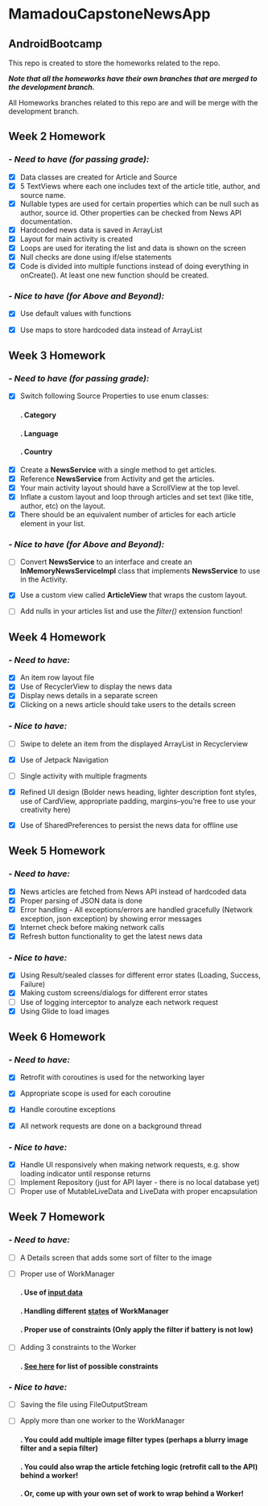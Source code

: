 # MamadouCapstoneNewsApp

## AndroidBootcamp

This repo is created to store the homeworks related to the repo.

***Note that all the homeworks have their own branches that are merged to the development branch.***

All Homeworks branches related to this repo are and will be merge with the development branch.

## Week 2 Homework

### *- Need to have (for passing grade):*
- [x] Data classes are created for Article and Source
- [x] 5 TextViews where each one includes text of the article title, author, and source name.
- [x] Nullable types are used for certain properties which can be null such as author, source id. Other properties can be checked from News API documentation.
- [x] Hardcoded news data is saved in ArrayList
- [x] Layout for main activity is created
- [x] Loops are used for iterating the list and data is shown on the screen
- [x] Null checks are done using if/else statements
- [x] Code is divided into multiple functions instead of doing everything in onCreate(). At least one new function should be created.

### *- Nice to have (for Above and Beyond):*
- [x] Use default values with functions
- [x] Use maps to store hardcoded data instead of ArrayList


## Week 3 Homework

### *- Need to have (for passing grade):*
- [x] Switch following Source Properties to use enum classes:
  #### . Category
   #### . Language
    #### . Country    
- [x] Create a  **NewsService** with a single method to get articles.
- [x] Reference **NewsService** from Activity and get the articles.
- [x] Your main activity layout should have a ScrollView at the top level.
- [X] Inflate a custom layout and loop through articles and set text (like title, author, etc) on the layout.
- [x] There should be an equivalent number of articles for each article element in your list.

### *- Nice to have (for Above and Beyond):*
- [ ] Convert **NewsService** to an interface and create an **InMemoryNewsServiceImpl** class that implements **NewsService** to use in the Activity.  
- [X] Use a custom view called **ArticleView** that wraps the custom layout.
- [ ] Add nulls in your articles list and use the *filter()* extension function!



## Week 4 Homework

### *- Need to have:*
- [X] An item row layout file
- [X] Use of RecyclerView to display the news data
- [X] Display news details in a separate screen
- [X] Clicking on a news article should take users to the details screen 

### *- Nice to have:*
- [ ] Swipe to delete an item from the displayed ArrayList in Recyclerview
- [x] Use of Jetpack Navigation
- [ ] Single activity with multiple fragments
- [x] Refined UI design (Bolder news heading, lighter description font styles, use of CardView, appropriate padding, margins–you’re free to use your creativity here)
- [x] Use of SharedPreferences to persist the news data for offline use


## Week 5 Homework

### *- Need to have:*
- [x] News articles are fetched from News API instead of hardcoded data
- [x] Proper parsing of JSON data is done
- [x] Error handling - All exceptions/errors are handled gracefully (Network exception, json exception) by showing error messages
- [x] Internet check before making network calls
- [x] Refresh button functionality to get the latest news data

### *- Nice to have:*
- [x] Using Result/sealed classes for different error states (Loading, Success, Failure)
- [x] Making custom screens/dialogs for different error states
- [ ] Use of logging interceptor to analyze each network request
- [x] Using Glide to load images

## Week 6 Homework

### *- Need to have:*
- [x] Retrofit with coroutines is used for the networking layer
- [x] Appropriate scope is used for each coroutine
- [x] Handle coroutine exceptions
- [x] All network requests are done on a background thread


### *- Nice to have:*
- [x] Handle UI responsively when making network requests, e.g. show loading indicator until response returns
- [ ] Implement Repository (just for API layer - there is no local database yet)
- [ ] Proper use of MutableLiveData and LiveData with proper encapsulation

## Week 7 Homework

### *- Need to have:*
- [ ] A Details screen that adds some sort of filter to the image
- [ ] Proper use of WorkManager
  #### . Use of [input data](https://developer.android.com/topic/libraries/architecture/workmanager/how-to/define-work#input_output)
   #### . Handling different [states](https://developer.android.com/topic/libraries/architecture/workmanager/how-to/states-and-observation) of WorkManager 
    #### . Proper use of constraints (Only apply the filter if battery is not low) 
- [ ] Adding 3 constraints to the Worker
  #### . [See here](https://developer.android.com/topic/libraries/architecture/workmanager/how-to/define-work#work-constraints) for list of possible constraints


### *- Nice to have:*
- [ ] Saving the file using FileOutputStream
- [ ] Apply more than one worker to the WorkManager
  #### . You could add multiple image filter types (perhaps a blurry image filter and a sepia filter)
  #### . You could also wrap the article fetching logic (retrofit call to the API) behind a worker! 
  #### . Or, come up with your own set of work to wrap behind a Worker!


